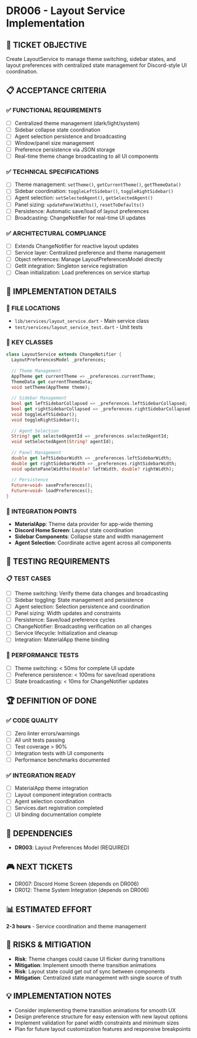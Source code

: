 # DR006 - Layout Service Implementation

## 🎯 TICKET OBJECTIVE
Create LayoutService to manage theme switching, sidebar states, and layout preferences with centralized state management for Discord-style UI coordination.

## 📋 ACCEPTANCE CRITERIA

### ✅ FUNCTIONAL REQUIREMENTS
- [ ] Centralized theme management (dark/light/system)
- [ ] Sidebar collapse state coordination
- [ ] Agent selection persistence and broadcasting
- [ ] Window/panel size management
- [ ] Preference persistence via JSON storage
- [ ] Real-time theme change broadcasting to all UI components

### ✅ TECHNICAL SPECIFICATIONS
- [ ] Theme management: `setTheme()`, `getCurrentTheme()`, `getThemeData()`
- [ ] Sidebar coordination: `toggleLeftSidebar()`, `toggleRightSidebar()`
- [ ] Agent selection: `setSelectedAgent()`, `getSelectedAgent()`
- [ ] Panel sizing: `updatePanelWidths()`, `resetToDefaults()`
- [ ] Persistence: Automatic save/load of layout preferences
- [ ] Broadcasting: ChangeNotifier for real-time UI updates

### ✅ ARCHITECTURAL COMPLIANCE
- [ ] Extends ChangeNotifier for reactive layout updates
- [ ] Service layer: Centralized preference and theme management
- [ ] Object references: Manage LayoutPreferencesModel directly
- [ ] GetIt integration: Singleton service registration
- [ ] Clean initialization: Load preferences on service startup

## 🔧 IMPLEMENTATION DETAILS

### 📂 FILE LOCATIONS
- `lib/services/layout_service.dart` - Main service class
- `test/services/layout_service_test.dart` - Unit tests

### 🎯 KEY CLASSES
```dart
class LayoutService extends ChangeNotifier {
  LayoutPreferencesModel _preferences;
  
  // Theme Management
  AppTheme get currentTheme => _preferences.currentTheme;
  ThemeData get currentThemeData;
  void setTheme(AppTheme theme);
  
  // Sidebar Management
  bool get leftSidebarCollapsed => _preferences.leftSidebarCollapsed;
  bool get rightSidebarCollapsed => _preferences.rightSidebarCollapsed;
  void toggleLeftSidebar();
  void toggleRightSidebar();
  
  // Agent Selection
  String? get selectedAgentId => _preferences.selectedAgentId;
  void setSelectedAgent(String? agentId);
  
  // Panel Management
  double get leftSidebarWidth => _preferences.leftSidebarWidth;
  double get rightSidebarWidth => _preferences.rightSidebarWidth;
  void updatePanelWidths(double? leftWidth, double? rightWidth);
  
  // Persistence
  Future<void> savePreferences();
  Future<void> loadPreferences();
}
```

### 🔗 INTEGRATION POINTS
- **MaterialApp**: Theme data provider for app-wide theming
- **Discord Home Screen**: Layout state coordination
- **Sidebar Components**: Collapse state and width management
- **Agent Selection**: Coordinate active agent across all components

## 🧪 TESTING REQUIREMENTS

### 📋 TEST CASES
- [ ] Theme switching: Verify theme data changes and broadcasting
- [ ] Sidebar toggling: State management and persistence
- [ ] Agent selection: Selection persistence and coordination
- [ ] Panel sizing: Width updates and constraints
- [ ] Persistence: Save/load preference cycles
- [ ] ChangeNotifier: Broadcasting verification on all changes
- [ ] Service lifecycle: Initialization and cleanup
- [ ] Integration: MaterialApp theme binding

### 🎯 PERFORMANCE TESTS
- [ ] Theme switching: < 50ms for complete UI update
- [ ] Preference persistence: < 100ms for save/load operations
- [ ] State broadcasting: < 10ms for ChangeNotifier updates

## 🏆 DEFINITION OF DONE

### ✅ CODE QUALITY
- [ ] Zero linter errors/warnings
- [ ] All unit tests passing
- [ ] Test coverage > 90%
- [ ] Integration tests with UI components
- [ ] Performance benchmarks documented

### ✅ INTEGRATION READY
- [ ] MaterialApp theme integration
- [ ] Layout component integration contracts
- [ ] Agent selection coordination
- [ ] Services.dart registration completed
- [ ] UI binding documentation complete

## 🔄 DEPENDENCIES
- **DR003**: Layout Preferences Model (REQUIRED)

## 🎮 NEXT TICKETS
- DR007: Discord Home Screen (depends on DR006)
- DR012: Theme System Integration (depends on DR006)

## 📊 ESTIMATED EFFORT
**2-3 hours** - Service coordination and theme management

## 🚨 RISKS & MITIGATION
- **Risk**: Theme changes could cause UI flicker during transitions
- **Mitigation**: Implement smooth theme transition animations
- **Risk**: Layout state could get out of sync between components
- **Mitigation**: Centralized state management with single source of truth

## 💡 IMPLEMENTATION NOTES
- Consider implementing theme transition animations for smooth UX
- Design preference structure for easy extension with new layout options
- Implement validation for panel width constraints and minimum sizes
- Plan for future layout customization features and responsive breakpoints 